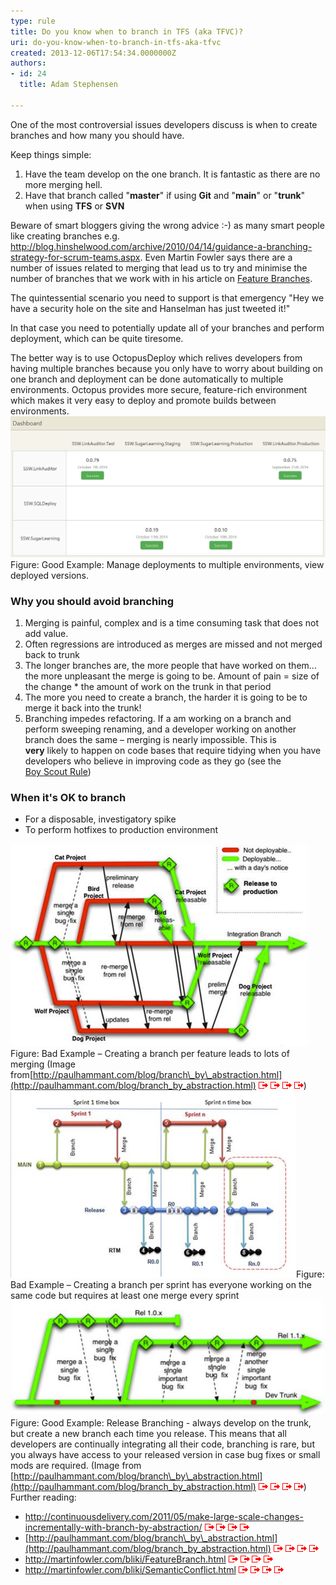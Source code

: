 ```yaml
---
type: rule
title: Do you know when to branch in TFS (aka TFVC)?
uri: do-you-know-when-to-branch-in-tfs-aka-tfvc
created: 2013-12-06T17:54:34.0000000Z
authors:
- id: 24
  title: Adam Stephensen

---
```


 
​One of the most controversial issues developers discuss is when to create branches and how many you should have.

Keep things simple:

1. Have the team develop on the one branch. It is fantastic as there are no more merging hell.
2. Have that branch called "**master**" if using **Git** and "**main**" or "**trunk**" when using **TFS** or **SVN**


Beware of smart bloggers giving the wrong advice :-) as many smart people like creating branches e.g. http://blog.hinshelwood.com/archive/2010/04/14/guidance-a-branching-strategy-for-scrum-teams.aspx. Even Martin Fowler says there are a number of issues related to merging that lead us to try and minimise the number of branches that we work with in his article on [Feature Branches](http://martinfowler.com/bliki/FeatureBranch.html).

The quintessential scenario you need to support is that emergency "Hey we have a security hole on the site and Hanselman has just tweeted it!"

In that case you need to potentially update all of your branches and perform deployment, which can be quite tiresome.

The better way is to use OctopusDeploy which relives developers from having multiple branches because you only have to worry about building on one branch and deployment can be done automatically to multiple environments. Octopus provides more secure, feature-rich environment which makes it very easy to deploy and promote builds between environments.
 ![](2014-10-11_18-54-00.png) Figure: Good Example: Manage deployments to multiple environments, view deployed versions.​

 
### Why you should avoid branching

1. Merging is painful, complex and is a time consuming task that does not add value.
2. Often regressions are introduced as merges are missed and not merged back to trunk
3. The longer branches are, the more people that have worked on them... the more unpleasant the merge is going to be.
 Amount of pain = size of the change \* the amount of work on the trunk in that period
4. The more you need to create a branch, the harder it is going to be to merge it back into the trunk!
5. Branching impedes refactoring.
 If a am working on a branch and perform sweeping renaming, and a developer working on another branch does the same – merging is nearly impossible.
 This is <br>      **very** likely to happen on code bases that require tidying when you have developers who believe in improving code as they go (see the <br>      [Boy Scout Rule](http://www.ssw.com.au/ssw/standards/Rules/RulestoBetterCode.aspx#BoyscoutRule))


### When it's OK to branch

- For a disposable, investigatory spike
- To perform hotfixes to production environment

![](branch-bad.jpg)Figure: Bad Example – Creating a branch per feature leads to lots of merging (Image from[http://paulhammant.com/blog/branch\_by\_abstraction.html](http://paulhammant.com/blog/branch_by_abstraction.html) ![](external.gif "You are now leaving SSW") ![](external.gif "You are now leaving SSW") ![](external.gif "You are now leaving SSW") ![](external.gif "You are now leaving SSW"))![](branch-bad-2.jpg)Figure: Bad Example – Creating a branch per sprint has everyone working on the same code but requires at least one merge every sprint![](branch-good.jpg)Figure: Good Example: Release Branching - always develop on the trunk, but create a new branch each time you release. 
This means th​at all developers are continually integrating all their code, branching is rare, but you always have access to your released version in case bug fixes or small mods are required.
(Image from [http://paulhammant.com/blog/branch\_by\_abstraction.html](http://paulhammant.com/blog/branch_by_abstraction.html) ![](external.gif "You are now leaving SSW") ![](external.gif "You are now leaving SSW") ![](external.gif "You are now leaving SSW") ![](external.gif "You are now leaving SSW"))
Further reading:

- http://continuousdelivery.com/2011/05/make-large-scale-changes-incrementally-with-branch-by-abstraction/ ![](external.gif "You are now leaving SSW") ![](external.gif "You are now leaving SSW") ![](external.gif "You are now leaving SSW") ![](external.gif "You are now leaving SSW")
- [http://paulhammant.com/blog/branch\_by\_abstraction.html](http://paulhammant.com/blog/branch_by_abstraction.html) ![](external.gif "You are now leaving SSW") ![](external.gif "You are now leaving SSW") ![](external.gif "You are now leaving SSW") ![](external.gif "You are now leaving SSW")
- http://martinfowler.com/bliki/FeatureBranch.html ![](external.gif "You are now leaving SSW") ![](external.gif "You are now leaving SSW") ![](external.gif "You are now leaving SSW") ![](external.gif "You are now leaving SSW")
- http://martinfowler.com/bliki/SemanticConflict.html ![](external.gif "You are now leaving SSW") ![](external.gif "You are now leaving SSW") ![](external.gif "You are now leaving SSW") ![](external.gif "You are now leaving SSW")


